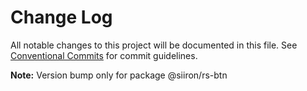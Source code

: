 # Change Log

All notable changes to this project will be documented in this file.
See [Conventional Commits](https://conventionalcommits.org) for commit guidelines.



**Note:** Version bump only for package @siiron/rs-btn
